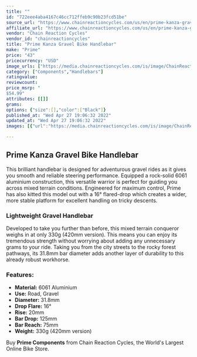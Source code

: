 ```yaml
---
title: ""
id: "722eee4aba4167c46cc712ffeb9c90b23fcd51be"
source_url: "https://www.chainreactioncycles.com/us/en/prime-kanza-gravel-bike-handlebar/rp-prod187395"
affiliate_url: "https://www.chainreactioncycles.com/us/en/prime-kanza-gravel-bike-handlebar/rp-prod187395"
vendor: "Chain Reaction Cycles"
vendor_id: "chainreactioncycles"
title: "Prime Kanza Gravel Bike Handlebar"
make: "Prime"
price: "43"
pricecurrency: "USD"
image_urls: ["https://media.chainreactioncycles.com/is/image/ChainReactionCycles/prod187395_Black_NE_01?wid=500&hei=505"]
category: ["Components","Handlebars"]
ratingvalue: 
reviewcount: 
price_msrp: "
$54.99"
attributes: [[]]
grams: 
options: {"size":[],"color":["Black"]}
published_at: "Wed Apr 27 19:06:32 2022"
updated_at: "Wed Apr 27 19:06:32 2022"
images: [{"url":"https://media.chainreactioncycles.com/is/image/ChainReactionCycles/prod187395_Black_NE_01?wid=500&hei=505","path":"full/eddc6efa724491aeff321a0759ac59934373ca85.jpg","checksum":"ba0c007043ed620baecda57e62df05ac","status":"downloaded"}]

---
```

<h2 class="from-description-field">Prime Kanza Gravel Bike Handlebar</h2> <p>This brilliant handlebar is designed for adventurous gravel rides as it gives you smooth and reliable steering performance. Equipped a rock-solid 6061 aluminium construction, this versatile warrior is perfect for guiding you across mixed terrain conditions. Engineered for maximum control, Prime has also kitted this model out with a 16° flared-drop which creates a wider, more stable platform for excellent handling on tricky descents.  </p><h3>Lightweight Gravel Handlebar</h3><p>Developed to take you further than before, this mixed terrain conqueror weighs in at only 330g (420mm version). This means you can enjoy its tremendous strength without worrying about adding any unnecessary grams to your ride. Taking you from the city streets to the rocky forest pathways, its 31.8mm bar diameter adds another layer of durability to this already robust workhorse. </p><h3>Features:</h3><ul> <li><strong>Material:</strong> 6061 Aluminium</li>  <li><strong>Use:</strong> Road, Gravel</li>  <li><strong>Diameter:</strong> 31.8mm</li>   <li><strong>Drop Flare:</strong> 16°</li>   <li><strong>Rise:</strong> 20mm</li>   <li><strong>Bar Drop:</strong> 125mm</li>  <li><strong>Bar Reach:</strong> 75mm</li>  <li><strong>Weight:</strong> 330g (420mm version)</li></ul><p class="from-description-field">Buy <strong>Prime Components</strong> from Chain Reaction Cycles, the World's Largest Online Bike Store.</p>